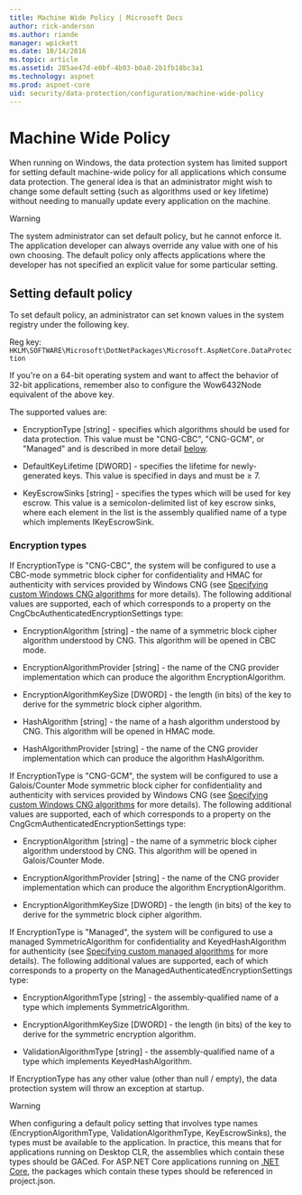 ```yaml
---
title: Machine Wide Policy | Microsoft Docs
author: rick-anderson
ms.author: riande
manager: wpickett
ms.date: 10/14/2016
ms.topic: article
ms.assetid: 285ae47d-e0bf-4b03-b0a8-2b1fb18bc3a1
ms.technology: aspnet
ms.prod: aspnet-core
uid: security/data-protection/configuration/machine-wide-policy
---
```

# Machine Wide Policy

<a name=data-protection-configuration-machinewidepolicy></a>

When running on Windows, the data protection system has limited support for setting default machine-wide policy for all applications which consume data protection. The general idea is that an administrator might wish to change some default setting (such as algorithms used or key lifetime) without needing to manually update every application on the machine.

>[!WARNING]
> The system administrator can set default policy, but he cannot enforce it. The application developer can always override any value with one of his own choosing. The default policy only affects applications where the developer has not specified an explicit value for some particular setting.

## Setting default policy

To set default policy, an administrator can set known values in the system registry under the following key.

Reg key: `HKLM\SOFTWARE\Microsoft\DotNetPackages\Microsoft.AspNetCore.DataProtection`

If you're on a 64-bit operating system and want to affect the behavior of 32-bit applications, remember also to configure the Wow6432Node equivalent of the above key.

The supported values are:

* EncryptionType [string] - specifies which algorithms should be used for data protection. This value must be "CNG-CBC", "CNG-GCM", or "Managed" and is described in more detail [below](#data-protection-encryption-types).

* DefaultKeyLifetime [DWORD] - specifies the lifetime for newly-generated keys. This value is specified in days and must be ≥ 7.

* KeyEscrowSinks [string] - specifies the types which will be used for key escrow. This value is a semicolon-delimited list of key escrow sinks, where each element in the list is the assembly qualified name of a type which implements IKeyEscrowSink.

<a name=data-protection-encryption-types></a>

### Encryption types

If EncryptionType is "CNG-CBC", the system will be configured to use a CBC-mode symmetric block cipher for confidentiality and HMAC for authenticity with services provided by Windows CNG (see [Specifying custom Windows CNG algorithms](overview.md#data-protection-changing-algorithms-cng) for more details). The following additional values are supported, each of which corresponds to a property on the CngCbcAuthenticatedEncryptionSettings type:

* EncryptionAlgorithm [string] - the name of a symmetric block cipher algorithm understood by CNG. This algorithm will be opened in CBC mode.

* EncryptionAlgorithmProvider [string] - the name of the CNG provider implementation which can produce the algorithm EncryptionAlgorithm.

* EncryptionAlgorithmKeySize [DWORD] - the length (in bits) of the key to derive for the symmetric block cipher algorithm.

* HashAlgorithm [string] - the name of a hash algorithm understood by CNG. This algorithm will be opened in HMAC mode.

* HashAlgorithmProvider [string] - the name of the CNG provider implementation which can produce the algorithm HashAlgorithm.

If EncryptionType is "CNG-GCM", the system will be configured to use a Galois/Counter Mode symmetric block cipher for confidentiality and authenticity with services provided by Windows CNG (see [Specifying custom Windows CNG algorithms](overview.md#data-protection-changing-algorithms-cng) for more details). The following additional values are supported, each of which corresponds to a property on the CngGcmAuthenticatedEncryptionSettings type:

* EncryptionAlgorithm [string] - the name of a symmetric block cipher algorithm understood by CNG. This algorithm will be opened in Galois/Counter Mode.

* EncryptionAlgorithmProvider [string] - the name of the CNG provider implementation which can produce the algorithm EncryptionAlgorithm.

* EncryptionAlgorithmKeySize [DWORD] - the length (in bits) of the key to derive for the symmetric block cipher algorithm.

If EncryptionType is "Managed", the system will be configured to use a managed SymmetricAlgorithm for confidentiality and KeyedHashAlgorithm for authenticity (see [Specifying custom managed algorithms](overview.md#data-protection-changing-algorithms-custom-managed) for more details). The following additional values are supported, each of which corresponds to a property on the ManagedAuthenticatedEncryptionSettings type:

* EncryptionAlgorithmType [string] - the assembly-qualified name of a type which implements SymmetricAlgorithm.

* EncryptionAlgorithmKeySize [DWORD] - the length (in bits) of the key to derive for the symmetric encryption algorithm.

* ValidationAlgorithmType [string] - the assembly-qualified name of a type which implements KeyedHashAlgorithm.

If EncryptionType has any other value (other than null / empty), the data protection system will throw an exception at startup.

>[!WARNING]
> When configuring a default policy setting that involves type names (EncryptionAlgorithmType, ValidationAlgorithmType, KeyEscrowSinks), the types must be available to the application. In practice, this means that for applications running on Desktop CLR, the assemblies which contain these types should be GACed. For ASP.NET Core applications running on [.NET Core](https://microsoft.com/net/core), the packages which contain these types should be referenced in project.json.
